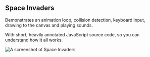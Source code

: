 ## Space Invaders

Demonstrates an animation loop, collision detection, keyboard input, drawing to the canvas and playing sounds.

With short, heavily annotated JavaScript source code, so you can understand how it all works.

![A screenshot of Space Invaders](https://cdn.glitch.com/57237357-0897-4eed-a5ec-b35c4432502c/screenshot.gif)
